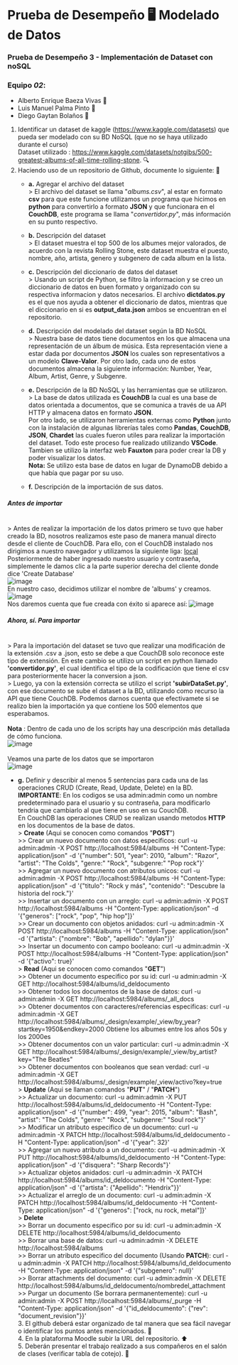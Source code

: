 # Prueba de Desempeño 🖥️ Modelado de Datos


### Prueba de Desempeño 3 - Implementación de Dataset con noSQL <br>
### Equipo _02_: 
* Alberto Enrique Baeza Vivas 🦧
* Luis Manuel Palma Pinto 🦖
* Diego Gaytan Bolaños 🐳

1. Identificar un	dataset	de	kaggle	(https://www.kaggle.com/datasets)	que	pueda	ser	modelado	con	su	BD	NoSQL (que	no	se	haya	utilizado	durante	el	curso)<br> Dataset utilizado : https://www.kaggle.com/datasets/notgibs/500-greatest-albums-of-all-time-rolling-stone. 🔍
2. Haciendo	uso	de	un	repositorio	de	Github,	documente	lo	siguiente: 📝
   * **a.** Agregar el	archivo	del	dataset
<br> > El archivo del dataset se llama "_albums.csv_", al estar en formato **csv** para que este funcione utilizamos un programa que hicimos en **python** para convertirlo a formato **JSON** y que funcionara en el **CouchDB**, este programa se llama "_convertidor.py_", más información en su punto respectivo.
   * **b.** Descripción	del	dataset
<br> > El dataset muestra el top 500 de los albumes mejor valorados, de acuerdo con la revista Rolling Stone, este dataset muestra el puesto, nombre, año, artista, genero y subgenero de cada album en la lista.
   * **c.** Descripción	del	diccionario	de	datos	del	dataset
<br> > Usando un script de Python, se filtro la informacion y se creo un diccionario de datos en buen formato y organizado con su respectiva informacion y datos necesarios. El archivo **dictdatos.py** es el que nos ayuda a obtener el diccionario de datos, mientras que el diccionario en si es **output_data.json** ambos se encuentran en el repositorio.
   * **d.** Descripción	del	modelado	del	dataset	según	la	BD	NoSQL
  <br> > Nuestra base de datos tiene documentos en los que almacena una representación de un álbum de música. Esta representación viene a estar dada por documentos **JSON** los cuales son representativos a un modelo **Clave-Valor**. Por otro lado, cada uno de estos documentos almacena la siguiente información: Number, Year, Album, Artist, Genre, y Subgenre.
   * **e.** Descripción	de	la	BD	NoSQL	y	las	herramientas	que	se	utilizaron.
   <br> > La base de datos utilizada es **CouchDB** la cual es una base de datos orientada a documentos, que se comunica a través de ua API HTTP y almacena datos en formato **JSON**.
<br> Por otro lado, se utilizaron herramientas externas como **Python** junto con la instalación de algunas librerías tales como **Pandas**, **CouchDB**, **JSON**, **Chardet** las cuales fueron utiles para realizar la importación del dataset. Todo este proceso fue realizado utilizando **VSCode**. Tambien se utilizo la interfaz web **Fauxton** para poder crear la DB y poder visualizar los datos.
<br> **Nota:** Se utilizo esta base de datos en lugar de DynamoDB debido a que había que pagar por su uso.

   * **f.** Descripción	de	la	importación	de	sus	datos.
##### Antes de importar 
<br> > Antes de realizar la importación de los datos primero se tuvo que haber creado la BD, nosotros realizamos este paso de manera manual directo desde el cliente de CouchDB. Para ello, con el CouchDB instalado nos dirigimos a nuestro navegador y utilizamos la siguiente liga: [local](http://localhost:5984/_utils/#login)
<br> Posteriormente de haber ingresado nuestro usuario y contraseña, simplemente le damos clic a la parte superior derecha del cliente donde dice 'Create Database' 
<br> ![image](https://github.com/DGSENZEN/ProyectoDatos/assets/148842609/3d77a5dd-e6fc-427f-86ba-9dab3f3bd6d4)
<br> En nuestro caso, decidimos utilizar el nombre de 'albums' y creamos. 
<br> ![image](https://github.com/DGSENZEN/ProyectoDatos/assets/148842609/526dd51f-fa3a-43a3-9480-9205f7a4dc16)
<br>Nos daremos cuenta que fue creada con éxito si aparece así:
![image](https://github.com/DGSENZEN/ProyectoDatos/assets/148842609/8268a9f8-7498-4dcd-9286-01dfb80c0e60)
##### Ahora, sí. Para importar
<br> > Para la importación del dataset se tuvo que realizar una modificación de la extensión .csv a .json, esto se debe a que CouchDB solo reconoce este tipo de extensión. En este cambio se utilizo un script en python llamado **'convertidor.py'**, el cual identifica el tipo de la codificación que tiene el csv para posteriormente hacer la conversion a json.
<br> > Luego, ya con la extensión correcta se utilizo el script **'subirDataSet.py'**, con ese documento se sube el dataset a la BD, utilizando como recurso la API que tiene CouchDB. Podemos darnos cuenta que efectivamete si se realizo bien la importación ya que contiene los 500 elementos que esperabamos. 
<br>
<br> **Nota** : Dentro de cada uno de los scripts hay una descripción más detallada de cómo funciona.
<br>
![image](https://github.com/DGSENZEN/ProyectoDatos/assets/148842609/398f48e6-55b2-4864-8e2f-4276ae6aba53)
<br>
<br>Veamos una parte de los datos que se importaron
<br>![image](https://github.com/DGSENZEN/ProyectoDatos/assets/148842609/3a387cbd-d786-42e7-be9e-da8605696179)

   * **g.** Definir	 y	 describir	 al	 menos	 5	 sentencias	 para	 cada	 una	 de	 las operaciones	CRUD (Create,	Read,	Update,	Delete) en	la	BD.
<br> **IMPORTANTE**: En los codigos se usa admin:admin como un nombre predeterminado para el usuario y su contraseña, para modificarlo tendria que cambiarlo al que tiene en uso en su CouchDB.
<br> En CouchDB las operaciones CRUD se realizan usando metodos **HTTP** en los documentos de la base de datos. 
<br> > **Create** (Aqui se conocen como comandos "**POST**")
<br> >> Crear un nuevo documento con datos especificos: curl -u admin:admin -X POST http://localhost:5984/albums -H "Content-Type: application/json" -d '{"number": 501, "year": 2010, "album": "Razor", "artist": "The Colds", "genre:" "Rock", "subgenre:" "Pop rock"}'
<br> >> Agregar un nuevo documento con atributos unicos: curl -u admin:admin -X POST http://localhost:5984/albums -H "Content-Type: application/json" -d '{"titulo": "Rock y más", "contenido": "Descubre la historia del rock."}'
<br> >> Insertar un documento con un arreglo: curl -u admin:admin -X POST http://localhost:5984/albums -H "Content-Type: application/json" -d '{"generos": ["rock", "pop", "hip hop"]}'
<br> >> Crear un documento con objetos anidados: curl -u admin:admin -X POST http://localhost:5984/albums -H "Content-Type: application/json" -d '{"artista": {"nombre": "Bob", "apellido": "dylan"}}'
<br> >> Insertar un documento con campo booleano: curl -u admin:admin -X POST http://localhost:5984/albums -H "Content-Type: application/json" -d '{"activo": true}'
<br> > **Read** (Aqui se conocen como comandos "**GET**")
<br> >> Obtener un documento especifico por su id: curl -u admin:admin -X GET http://localhost:5984/albums/id_deldocumento
<br> >> Obtener todos los documentos de la base de datos: curl -u admin:admin -X GET http://localhost:5984/albums/_all_docs
<br> >> Obtener documentos con caracteres/referencias especificas: curl -u admin:admin -X GET http://localhost:5984/albums/_design/example/_view/by_year?startkey=1950&endkey=2000 Obtiene los albumes entre los años 50s y los 2000es
<br> >> Obtener documentos con un valor particular: curl -u admin:admin -X GET http://localhost:5984/albums/_design/example/_view/by_artist?key="The Beatles"
<br> >> Obtener documentos con booleanos que sean verdad: curl -u admin:admin -X GET http://localhost:5984/albums/_design/example/_view/activo?key=true
<br> > **Update** (Aqui se llaman comandos "**PUT**" / "**PATCH**")
<br> >> Actualizar un documento: curl -u admin:admin -X PUT http://localhost:5984/albums/id_deldocumento -H "Content-Type: application/json" -d '{"number": 499, "year": 2015, "album": "Bash", "artist": "The Colds", "genre:" "Rock", "subgenre:" "Soul rock"}'
<br> >> Modificar un atributo especifico de un documento: curl -u admin:admin -X PATCH http://localhost:5984/albums/id_deldocumento -H "Content-Type: application/json" -d '{"year": 32}'
<br> >> Agregar un nuevo atributo a un documento: curl -u admin:admin -X PUT http://localhost:5984/albums/id_deldocumento -H "Content-Type: application/json" -d '{"disquera": "Sharp Records"}'
<br> >> Actualizar objetos anidados: curl -u admin:admin -X PATCH http://localhost:5984/albums/id_deldocumento -H "Content-Type: application/json" -d '{"artista": {"Apellido": "Hendrix"}}'
<br> >> Actualizar el arreglo de un documento: curl -u admin:admin -X PATCH http://localhost:5984/albums/id_deldocumento -H "Content-Type: application/json" -d '{"generos": ["rock, nu rock, metal"]}'
<br> > **Delete**
<br> >> Borrar un documento especifico por su id: curl -u admin:admin -X DELETE http://localhost:5984/albums/id_deldocumento
<br> >> Borrar una base de datos: curl -u admin:admin -X DELETE http://localhost:5984/albums
<br> >> Borrar un atributo especifico del documento (Usando **PATCH**): curl -u admin:admin -X PATCH http://localhost:5984/albums/id_deldocumento -H "Content-Type: application/json" -d '{"subgenero": null}'
<br> >> Borrar attachments del documento: curl -u admin:admin -X DELETE http://localhost:5984/albums/id_deldocumento/nombredel_attachment
<br> >> Purgar un documento (Se borrara permanentemente): curl -u admin:admin -X POST http://localhost:5984/albums/_purge -H "Content-Type: application/json" -d '{"id_deldocumento": {"rev": "document_revision"}}'
<br> 3. El	 github deberá	 estar	 organizado	 de	 tal	 manera	 que	 sea	 fácil	 navegar	 o identificar	los	puntos	antes	mencionados. 🧭
<br> 4. En	la	plataforma	Moodle	subir	la	URL	del	repositorio. ⬆️
<br> 5. Deberán	presentar	el	trabajo	realizado	a	sus	compañeros	en	el	salón	de	clases	(verificar	tabla	de cotejo). 🎥
